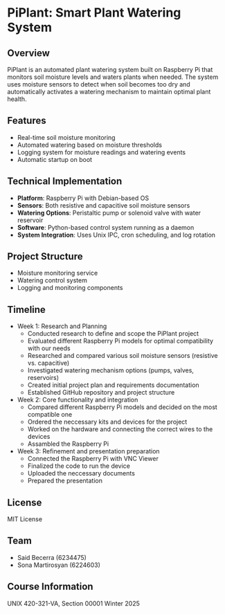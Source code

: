 # PiPlant: Smart Plant Watering System

## Overview
PiPlant is an automated plant watering system built on Raspberry Pi that monitors soil moisture levels and waters plants when needed. The system uses moisture sensors to detect when soil becomes too dry and automatically activates a watering mechanism to maintain optimal plant health.

## Features
- Real-time soil moisture monitoring
- Automated watering based on moisture thresholds
- Logging system for moisture readings and watering events
- Automatic startup on boot

## Technical Implementation
- **Platform**: Raspberry Pi with Debian-based OS
- **Sensors**: Both resistive and capacitive soil moisture sensors
- **Watering Options**: Peristaltic pump or solenoid valve with water reservoir
- **Software**: Python-based control system running as a daemon
- **System Integration**: Uses Unix IPC, cron scheduling, and log rotation

## Project Structure
- Moisture monitoring service
- Watering control system
- Logging and monitoring components

## Timeline
- Week 1: Research and Planning
  - Conducted research to define and scope the PiPlant project
  - Evaluated different Raspberry Pi models for optimal compatibility with our needs
  - Researched and compared various soil moisture sensors (resistive vs. capacitive)
  - Investigated watering mechanism options (pumps, valves, reservoirs)
  - Created initial project plan and requirements documentation
  - Established GitHub repository and project structure
- Week 2: Core functionality and integration
  - Compared different Raspberry Pi models and decided on the most compatible one
  - Ordered the neccessary kits and devices for the project
  - Worked on the hardware and connecting the correct wires to the devices
  - Assambled the Raspberry Pi
- Week 3: Refinement and presentation preparation
  - Connected the Raspberry Pi with VNC Viewer
  - Finalized the code to run the device
  - Uploaded the neccessary documents
  - Prepared the presentation

## License
MIT License

## Team
- Said Becerra (6234475)
- Sona Martirosyan (6224603)

## Course Information
UNIX 420-321-VA, Section 00001
Winter 2025
